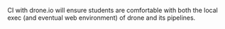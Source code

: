 CI with drone.io will ensure students are comfortable with both the local exec (and eventual web environment) of drone and its pipelines.